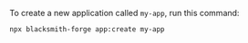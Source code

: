 To create a new application called `my-app`, run this command:

```
npx blacksmith-forge app:create my-app
```
